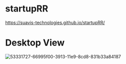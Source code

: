 # startupRR


https://suavis-technologies.github.io/startupRR/

# Desktop View

![53331727-66995f00-3913-11e9-8cd8-831b33a84187](https://user-images.githubusercontent.com/47558086/58689744-4ad5a700-83a1-11e9-9bab-d1115265d36b.jpg)
